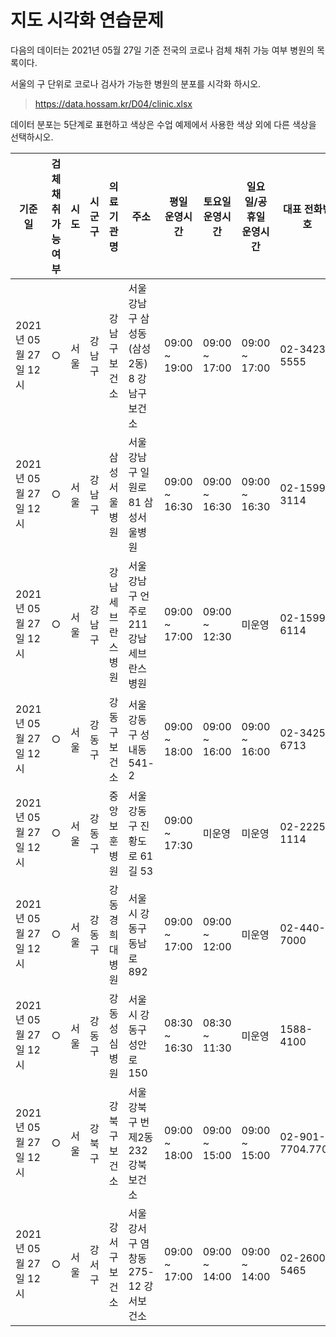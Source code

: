 # 지도 시각화 연습문제

다음의 데이터는 2021년 05월 27일 기준 전국의 코로나 검체 채취 가능 여부 병원의 목록이다.

서울의 구 단위로 코로나 검사가 가능한 병원의 분포를 시각화 하시오.

> https://data.hossam.kr/D04/clinic.xlsx

데이터 분포는 5단계로 표현하고 색상은 수업 예제에서 사용한 색상 외에 다른 색상을 선택하시오.

| 기준일               | 검체채취<br/>가능여부 | 시도 | 시군구 | 의료기관명    | 주소                        | 평일 운영시간       | 토요일 운영시간      | 일요일/공휴일<br/>운영시간 | 대표 전화번호          |
|-------------------|---------------|----|-----|----------|---------------------------|---------------|---------------|------------------|------------------|
| 2021년 05월 27일 12시 | ○             | 서울 | 강남구 | 강남구보건소   | 서울 강남구 삼성동(삼성2동) 8 강남구보건소 | 09:00 ~ 19:00 | 09:00 ~ 17:00 | 09:00 ~ 17:00    | 02-3423-5555     |
| 2021년 05월 27일 12시 | ○             | 서울 | 강남구 | 삼성서울병원   | 서울 강남구 일원로81 삼성서울병원       | 09:00 ~ 16:30 | 09:00 ~ 16:30 | 09:00 ~ 16:30    | 02-1599-3114     |
| 2021년 05월 27일 12시 | ○             | 서울 | 강남구 | 강남세브란스병원 | 서울 강남구 언주로211 강남세브란스병원    | 09:00 ~ 17:00 | 09:00 ~ 12:30 | 미운영              | 02-1599-6114     |
| 2021년 05월 27일 12시 | ○             | 서울 | 강동구 | 강동구보건소   | 서울 강동구 성내동 541-2          | 09:00 ~ 18:00 | 09:00 ~ 16:00 | 09:00 ~ 16:00    | 02-3425-6713     |
| 2021년 05월 27일 12시 | ○             | 서울 | 강동구 | 중앙보훈병원   | 서울 강동구 진황도로 61길 53        | 09:00 ~ 17:30 | 미운영           | 미운영              | 02-2225-1114     |
| 2021년 05월 27일 12시 | ○             | 서울 | 강동구 | 강동경희대병원  | 서울시 강동구 동남로 892           | 09:00 ~ 17:00 | 09:00 ~ 12:00 | 미운영              | 02-440-7000      |
| 2021년 05월 27일 12시 | ○             | 서울 | 강동구 | 강동성심병원   | 서울시 강동구 성안로 150           | 08:30 ~ 16:30 | 08:30 ~ 11:30 | 미운영              | 1588-4100        |
| 2021년 05월 27일 12시 | ○             | 서울 | 강북구 | 강북구보건소   | 서울 강북구 번제2동 232 강북보건소     | 09:00 ~ 18:00 | 09:00 ~ 15:00 | 09:00 ~ 15:00    | 02-901-7704.7706 |
| 2021년 05월 27일 12시 | ○             | 서울 | 강서구 | 강서구보건소   | 서울 강서구 염창동 275-12 강서보건소   | 09:00 ~ 17:00 | 09:00 ~ 14:00 | 09:00 ~ 14:00    | 02-2600-5465     |